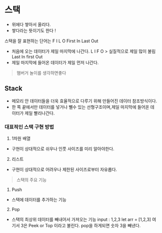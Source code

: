 # 스택
- 위에다 쌓아서 올리다. 
- 쌓다라는 뜻이기도 한다 ! 

스택을 잘 표현하는 단어는 F I L O
First In Last Out
- 처음에 오는 데이터가 제일 마지막에 나간다.
L I F O > 실질적으로 제일 많이 불림
Last In first Out 
- 제일 마지막에 들어온 데이터가 제일 먼저 나간다.

> 햄버거 놀이를 생각하면좋다 

## Stack
- 메모리 안 데이터들을 더욱 효율적으로 다루기 위해 만들어진 데이터 참조방식이다.
- 한 쪽 끝에서만 데이터를 넣거나 뺄수 있는 선형구조이며,제일 마지막에 들어온 데이터가 제일 빨리나간다.

### 대표적인 스택 구현 방법
1. 1차원 배열
- 구현이 상대적으로 쉬우나 인풋 사이즈를 미리 알아야한다.
2. 리스트
- 구현이 상대적으로 어려우나 제한된 사이즈로부터 자유롭다.

> 스택의 주요 기능
1. Push
- 스택에 데이터를 추가하는 기능
2. Pop
- 스택의 최상위 데이터를 빼내어서 가져오는 기능
input : 1,2,3
let arr = [1,2,3]
여기서 3은 Peek or Top 이라고 불린다. pop을 하게되면 숫자 3을 빼낸다.